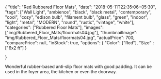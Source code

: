 {
    "title": "Red Rubbered Floor Mats",
    "date": "2018-05-11T22:35:06+05:30",
    "tags": ["Wall Light", "ambience", "black", "black metal", "contemporary", "cool", "cozy", "edison bulb", "filament bulb", "glass", "green", "indoor", "light", "metal", "MODERN", "round", "rustic", "vintage", "white"],
    "categories": ["Rubbered Floor Mats"],
    "images": ["img/Rubbered_Floor_Mats/floormats04.jpg"],
    "thumbnailImage": "img/Rubbered_Floor_Mats/floormats04.jpg",
    "actualPrice": 700,
    "comparePrice": null,
    "inStock": true,
    "options": {
            "Color": ["Red"],
            "Size" : ["6x2 ft"]
    }
   
}

Wonderful rubber-based anti-slip floor mats with good padding. It can be used in the foyer area, the kitchen or even the doorway.